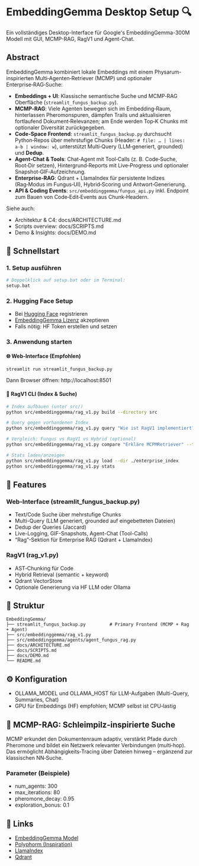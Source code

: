# EmbeddingGemma Desktop Setup 🔍

Ein vollständiges Desktop-Interface für Google's EmbeddingGemma-300M Modell mit GUI, MCMP-RAG, RagV1 und Agent-Chat.

## Abstract

EmbeddingGemma kombiniert lokale Embeddings mit einem Physarum-inspirierten Multi‑Agenten‑Retriever (MCMP) und optionaler Enterprise‑RAG‑Suche:
- **Embeddings + UI**: Klassische semantische Suche und MCMP‑RAG Oberfläche (`streamlit_fungus_backup.py`).
- **MCMP‑RAG**: Viele Agenten bewegen sich im Embedding‑Raum, hinterlassen Pheromonspuren, dämpfen Trails und aktualisieren fortlaufend Dokument‑Relevanzen; am Ende werden Top‑K Chunks mit optionaler Diversität zurückgegeben.
- **Code‑Space Frontend**: `streamlit_fungus_backup.py` durchsucht Python‑Repos über mehrstufige Chunks (Header: `# file: … | lines: a-b | window: w`), unterstützt Multi‑Query (LLM‑generiert, grounded) und **Dedup**.
- **Agent‑Chat & Tools**: Chat‑Agent mit Tool‑Calls (z. B. Code‑Suche, Root‑Dir setzen), Hintergrund‑Reports mit Live‑Progress und optionaler Snapshot‑GIF‑Aufzeichnung.
- **Enterprise‑RAG**: Qdrant + LlamaIndex für persistente Indizes (Rag‑Modus im Fungus‑UI), Hybrid‑Scoring und Antwort‑Generierung.
- **API & Coding Events**: `src/embeddinggemma/fungus_api.py` inkl. Endpoint zum Bauen von Code‑Edit‑Events aus Chunk‑Headern.

Siehe auch:
- Architektur & C4: docs/ARCHITECTURE.md
- Scripts overview: docs/SCRIPTS.md
- Demo & Insights: docs/DEMO.md

## 🚀 Schnellstart

### 1. Setup ausführen
```bash
# Doppelklick auf setup.bat oder im Terminal:
setup.bat
```

### 2. Hugging Face Setup
- Bei [Hugging Face](https://huggingface.co) registrieren
- [EmbeddingGemma Lizenz](https://huggingface.co/google/embeddinggemma-300m) akzeptieren
- Falls nötig: HF Token erstellen und setzen

### 3. Anwendung starten

#### 🌐 Web-Interface (Empfohlen)
```bash
streamlit run streamlit_fungus_backup.py
```
Dann Browser öffnen: http://localhost:8501

#### 🔧 RagV1 CLI (Index & Suche)
```bash
# Index aufbauen (unter src/)
python src/embeddinggemma/rag_v1.py build --directory src

# Query gegen vorhandenen Index
python src/embeddinggemma/rag_v1.py query "Wie ist RagV1 implementiert?" --top-k 5 --alpha 0.7

# Vergleich: Fungus vs RagV1 vs Hybrid (optional)
python src/embeddinggemma/rag_v1.py compare "Erkläre MCPMRetriever" --top-k 5

# Stats laden/anzeigen
python src/embeddinggemma/rag_v1.py load --dir ./enterprise_index
python src/embeddinggemma/rag_v1.py stats
```

## 🔧 Features

### Web-Interface (streamlit_fungus_backup.py)
- Text/Code Suche über mehrstufige Chunks
- Multi-Query (LLM generiert, grounded auf eingebetteten Dateien)
- Dedup der Queries (Jaccard)
- Live-Logging, GIF-Snapshots, Agent-Chat (Tool-Calls)
- “Rag”-Sektion für Enterprise RAG (Qdrant + LlamaIndex)

### RagV1 (rag_v1.py)
- AST‑Chunking für Code
- Hybrid Retrieval (semantic + keyword)
- Qdrant VectorStore
- Optionale Generierung via HF LLM oder Ollama

## 📁 Struktur
```
EmbeddingGemma/
├── streamlit_fungus_backup.py         # Primary Frontend (MCMP + Rag + Agent)
├── src/embeddinggemma/rag_v1.py
├── src/embeddinggemma/agents/agent_fungus_rag.py
├── docs/ARCHITECTURE.md
├── docs/SCRIPTS.md
├── docs/DEMO.md
└── README.md
```

## ⚙️ Konfiguration
- OLLAMA_MODEL und OLLAMA_HOST für LLM-Aufgaben (Multi-Query, Summaries, Chat)
- GPU für Embeddings (HF) empfohlen; MCMP selbst ist CPU‑lastig

## 🧠 MCMP-RAG: Schleimpilz-inspirierte Suche

MCMP erkundet den Dokumentenraum adaptiv, verstärkt Pfade durch Pheromone und bildet ein Netzwerk relevanter Verbindungen (multi‑hop). Das ermöglicht Abhängigkeits‑Tracing über Dateien hinweg – ergänzend zur klassischen NN‑Suche.

### Parameter (Beispiele)
- num_agents: 300
- max_iterations: 80
- pheromone_decay: 0.95
- exploration_bonus: 0.1

## 🔗 Links
- [EmbeddingGemma Model](https://huggingface.co/google/embeddinggemma-300m)
- [Polyphorm (Inspiration)](https://github.com/CreativeCodingLab/Polyphorm)
- [LlamaIndex](https://www.llamaindex.ai/)
- [Qdrant](https://qdrant.tech/)

